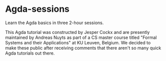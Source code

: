 # Agda-sessions
Learn the Agda basics in three 2-hour sessions.

This Agda tutorial was constructed by Jesper Cockx and are presently maintained by Andreas Nuyts as part of a CS master course titled "Formal Systems and their Applications" at KU Leuven, Belgium. We decided to make these public after receiving comments that there aren't so many quick Agda tutorials out there.
